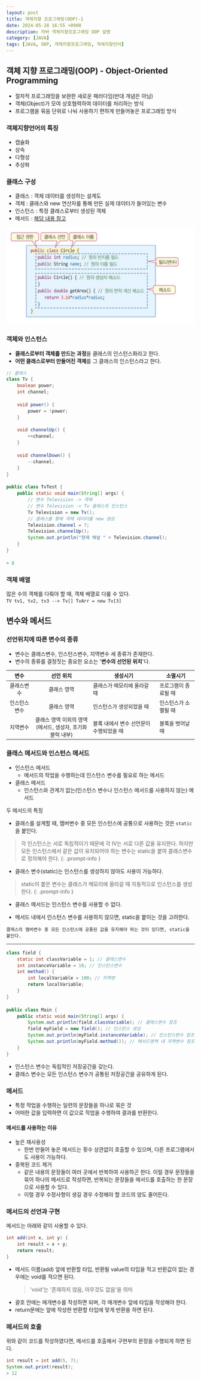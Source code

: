 ```yaml
---
layout: post
title: 객체지향 프로그래밍(OOP)-1
date: 2024-05-28 16:55 +0900
description: 자바 객체지향프로그래밍 OOP 설명
category: [JAVA]
tags: [JAVA, OOP, 객체지향프로그래밍, 객체지향언어]
---
```


## 객체 지향 프로그래밍(OOP) - Object-Oriented Programming

- 절차적 프로그래밍을 보완한 새로운 패러다임(반대 개념은 아님)
- 객체(Object)가 모여 상호협력하여 데이터를 처리하는 방식
- 프로그램을 묶음 단위로 나눠 사용하기 편하게 만들어놓은 프로그래밍 방식

### 객체지향언어의 특징

- 캡슐화
- 상속
- 다형성
- 추상화

### 클래스 구성

- 클래스 : 객체 데이터를 생성하는 설계도
- 객체 : 클래스와 new 연산자를 통해 만든 실제 데이터가 들어있는 변수
- 인스턴스 : 특정 클래스로부터 생성된 객체
- 메서드 : [해당 내용 참고](#메서드)

![OOP특징](<../assets/img/posts/oop(1).png>)

### 객체와 인스턴스

- **클래스로부터 객체를 만드는 과정**을 클래스의 인스턴스화라고 한다.
- **어떤 클래스로부터 만들어진 객체**를 그 클래스의 인스턴스라고 한다.

```java
// 클래스
class Tv {
    boolean power;
    int channel;

    void power() {
        power = !power;
    }

    void channelUp() {
        ++channel;
    }

    void channelDown() {
        --channel;
    }
}

public class TvTest {
    public static void main(String[] args) {
	    // 변수 Television -> 객체
	    // 변수 Television -> Tv 클래스의 인스턴스
        Tv Television = new Tv();
        // 클래스를 통해 객체 데이터를 new 생성
        Television.channel = 7;
        Television.channelUp();
        System.out.println("현재 채널 " + Television.channel);
    }
}

> 8
```

### 객체 배열

많은 수의 객체를 다뤄야 할 때, 객체 배열로 다룰 수 있다.<br/>
`TV tv1, tv2, tv3 --> Tv[] TvArr = new Tv[3]`

## 변수와 메서드

### 선언위치에 따른 변수의 종류

- 변수는 클래스변수, 인스턴스변수, 지역변수 세 종류가 존재한다.
- 변수의 종류를 결정짓는 중요한 요소는 '**변수의 선언된 위치**'다.

|     변수     |                           선언 위치                            | 생성시기                                | 소멸시기             |
| :----------: | :------------------------------------------------------------: | --------------------------------------- | -------------------- |
|  클래스변수  |                          클래스 영역                           | 클래스가 메모리에 올라갈 때             | 프로그램이 종료될 때 |
| 인스턴스변수 |                          클래스 영역                           | 인스턴스가 생성되었을 때                | 인스턴스가 소멸될 때 |
|   지역변수   | 클래스 영역 이외의 영역<br/>(메서드, 생성자, 초기화 블럭 내부) | 블록 내에서 변수 선언문이 수행되었을 때 | 블록을 벗어날 때     |

### 클래스 메서드와 인스턴스 메서드

- 인스턴스 메서드
  - 메서드의 작업을 수행하는데 인스턴스 변수를 필요로 하는 메서드
- 클래스 메서드
  - 인스턴스와 관계가 없는(인스턴스 변수나 인스턴스 메서드를 사용하지 않는) 메서드

두 메서드의 특징

- 클래스를 설계할 때, 멤버변수 중 모든 인스턴스에 공통으로 사용하는 것은 `static`을 붙인다.

> 각 인스턴스는 서로 독립적이기 때문에 각 IV는 서로 다른 값을 유지한다. 하지만 모든 인스턴스에서 같은 값이 유지되어야 하는 변수는 static을 붙여 클래스변수로 정의해야 한다.
> {: .prompt-info }

- 클래스 변수(static)는 인스턴스를 생성하지 않아도 사용이 가능하다.

> static이 붙은 변수는 클래스가 메모리에 올라갈 때 자동적으로 인스턴스를 생성한다.
> {: .prompt-info }

- 클래스 메서드는 인스턴스 변수를 사용할 수 없다.

- 메서드 내에서 인스턴스 변수를 사용하지 않으면, static을 붙이는 것을 고려한다.

`클래스의 멤버변수 중 모든 인스턴스에 공통된 값을 유지해야 하는 것이 있다면, static을 붙인다.`
<br/>

---

```java
class field {
	static int classVariable = 1; // 클래스변수
	int instanceVariable = 10; // 인스턴스변수
	int method() {
		int localVariable = 100; // 지역변
		return localVariable;
    }
}

public class Main {
	public static void main(String[] args) {
		System.out.println(field.classVariable); // 클래스변수 참조
		field myField = new field(); // 인스턴스 생성
		System.out.println(myField.instanceVariable); // 인스턴스변수 참조
		System.out.println(myField.method()); // 메서드영역 내 지역변수 참조
	}
}
```

- 인스턴스 변수는 독립적인 저장공간을 갖는다.
- 클래스 변수는 모든 인스턴스 변수가 공통된 저장공간을 공유하게 된다.

### 메서드

- 특정 작업을 수행하는 일련의 문장들을 하나로 묶은 것
- 어떠한 값을 입력하면 이 값으로 작업을 수행하여 결과를 반환한다.

#### 메서드를 사용하는 이유

- 높은 재사용성
  - 한번 만들어 놓은 메서드는 횟수 상관없이 호출할 수 있으며, 다른 프로그램에서도 사용이 가능하다.
- 중복된 코드 제거
  - 같은 내용의 문장들이 여러 곳에서 반복하여 사용하곤 한다. 이럴 경우 문장들을 묶어 하나의 메서드로 작성하면, 반복되는 문장들을 메서드를 호출하는 한 문장으로 사용할 수 있다.
  - 이럴 경우 수정사항이 생길 경우 수정해야 할 코드의 양도 줄어든다.

### 메서드의 선언과 구현

메서드는 아래와 같이 사용할 수 있다.

```java
int add(int x, int y) {
	int result = x + y;
	return result;
}
```

- 메서드 이름(add) 앞에 반환할 타입, 반환될 value의 타입을 적고 반환값이 없는 경우에는 void를 적으면 된다.
  > 'void'는 '존재하지 않음, 아무것도 없음'을 의미
- 괄호 안에는 매개변수를 작성하면 되며, 각 매개변수 앞에 타입을 작성해야 한다.
- return문에는 앞에 작성한 반환할 타입에 맞게 반환을 하면 된다.

### 메서드의 호출

위와 같이 코드를 작성하였다면, 메서드를 호출해서 구현부의 문장을 수행되게 하면 된다.

```java
int result = int add(5, 7);
System.out.print(result);
> 12
```
